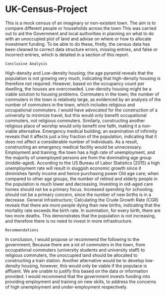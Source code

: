 # UK-Census-Project
This is a mock census of an imaginary or non-existent town. The aim is to compare different people or households across the town
This was carried out to aid the Government and local authorities in planning on what to do with an unoccupied plot of land and advise on where or how to allocate investment funding.
To be able to do these, firstly, the census data has been cleaned to correct data structure errors, missing entries, and false or incorrect entries, which is detailed in a section of this report.

	Conclusive Analysis
High-density and Low-density housing; the age pyramid reveals that the population is not growing very much, indicating that high-density housing is therefore not required. However, based on the occupancy count per dwelling, the houses are overcrowded. Low-density housing might be a viable solution to housing problems.
Commuters in the town; the number of commuters in the town is relatively large, as evidenced by an analysis of the number of commuters in the town, which includes religious and occupational commuters. I would have advocated for the construction of a university to minimize travel, but this would only benefit occupational commuters, not religious commuters. Similarly, constructing another religious place of worship would only benefit one faith, making it a non-viable alternative.
Emergency medical building; an examination of infirmity reveals that it affects just a tiny fraction of the population, indicating that it does not affect a considerable number of individuals. As a result, constructing an emergency medical facility would be unnecessary.
Employment and training; the town has a high rate of unemployment, and the majority of unemployed persons are from the dominating age group (middle-aged). According to the US Bureau of Labor Statistics (2015) a high unemployment rate will result in sluggish economic growth since it diminishes family income and hence purchasing power 
Old age care; when compared to other age groups, the number of retired and elderly people in the population is much lower and decreasing. Investing in old-aged care homes should not be a primary focus.
Increased spending for schooling; should not be a primary concern, since the number of new births is in a decrease.
General infrastructure; Calculating the Crude Growth Rate (CGR) reveals that there are more people dying than new births, indicating that the mortality rate exceeds the birth rate. In summation, for every birth, there are two more deaths. This demonstrates that the population is not increasing, and therefore there is no need to invest in more infrastructure.

	Recommendations
In conclusion, I would propose or recommend the following to the government;
Because there are a lot of commuters in the town, from occupational commuters (university students and university staff) to religious commuters, the unoccupied land should be allocated to constructing a train station. Another alternative would be to develop low-density housing, however, this would only be viable if the populace is affluent. We are unable to justify this based on the data or information provided.
I would recommend that the government invests funding into providing employment and training on new skills, to address the concerns of high unemployment and under-employment respectively.

